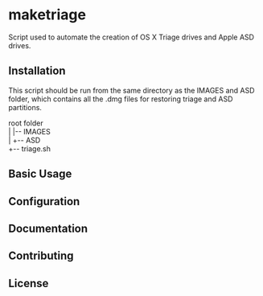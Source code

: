 # maketriage

Script used to automate the creation of OS X Triage drives and Apple ASD drives.

## Installation

This script should be run from the same directory as the IMAGES and ASD folder, which contains all the .dmg files for restoring triage and ASD partitions.


root folder<br>
|   |-- IMAGES<br>
|   +-- ASD<br>
+-- triage.sh<br>


## Basic Usage


## Configuration


## Documentation


## Contributing


## License

